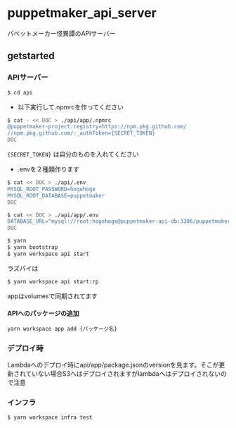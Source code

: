 # puppetmaker_api_server
パペットメーカー怪異譚のAPIサーバー

## getstarted


### APIサーバー

```bash
$ cd api
```

- 以下実行して.npmrcを作ってください
```bash
$ cat - << DOC > ./api/app/.npmrc
@puppetmaker-project:registry=https://npm.pkg.github.com/
//npm.pkg.github.com/:_authToken={SECRET_TOKEN}
DOC
```
`{SECRET_TOKEN}` は自分のものを入れてください

- .envを２種類作ります
```bash
$ cat << DOC > ./api/.env
MYSQL_ROOT_PASSWORD=hogehoge
MYSQL_ROOT_DATABASE=puppetmaker
DOC
```

```bash
$ cat << DOC > ./api/app/.env
DATABASE_URL="mysql://root:hogehoge@puppetmaker-api-db:3306/puppetmaker"
DOC
```

```bash
$ yarn
$ yarn bootstrap
$ yarn workspace api start
```

ラズパイは
```bash
$ yarn workspace api start:rp
```

appはvolumesで同期されてます

#### APIへのパッケージの追加
```bash
yarn workspace app add {パッケージ名}
```

### デプロイ時

Lambdaへのデプロイ時にapi/app/package.jsonのversionを見ます。そこが更新されていない場合S3へはデプロイされますがlambdaへはデプロイされないので注意

### インフラ

```bash
$ yarn workspace infra test
```